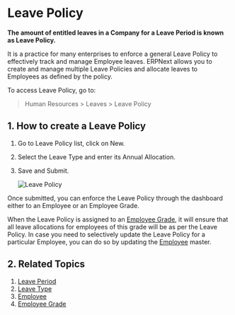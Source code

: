 # Leave Policy

**The amount of entitled leaves in a Company for a Leave Period is known as Leave Policy.** 

It is a practice for many enterprises to enforce a general Leave Policy to effectively track and manage Employee leaves. ERPNext allows you to create and manage multiple Leave Policies and allocate leaves to Employees as defined by the policy.

To access Leave Policy, go to:

> Human Resources > Leaves > Leave Policy 

## 1. How to create a Leave Policy

1. Go to Leave Policy list, click on New.
1. Select the Leave Type and enter its Annual Allocation.
1. Save and Submit.


	<img class="screenshot" alt="Leave Policy"
	src="{{docs_base_url}}/assets/img/human-resources/leave-policy.png">


Once submitted, you can  enforce the Leave Policy through the dashboard either to an Employee or an Employee Grade. 

When the Leave Policy is assigned to an [Employee Grade](/docs/user/manual/en/human-resources/employee-grade), it will ensure that all leave allocations for employees of this grade will be as per the Leave Policy. In case you need to selectively update the Leave Policy for a particular Employee, you can do so by updating the [Employee](/docs/user/manual/en/human-resources/employee) master.




## 2. Related Topics

1. [Leave Period](/docs/user/manual/en/human-resources/leave-period)
1. [Leave Type](/docs/user/manual/en/human-resources/leave-type)
1. [Employee](/docs/user/manual/en/human-resources/employee)
1. [Employee Grade](/docs/user/manual/en/human-resources/employee-grade)